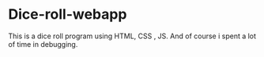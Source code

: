 # Dice-roll-webapp
This is a dice roll program using HTML, CSS , JS. And of course i spent a lot of time in debugging.
